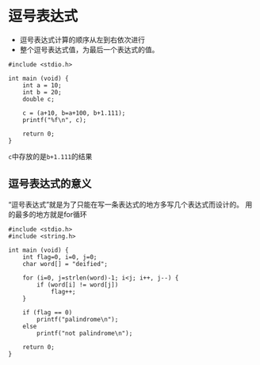 # 逗号表达式

- 逗号表达式计算的顺序从左到右依次进行
- 整个逗号表达式值，为最后一个表达式的值。

```
#include <stdio.h>

int main (void) {
    int a = 10;
    int b = 20;
    double c;

    c = (a+10, b=a+100, b+1.111);
    printf("%f\n", c);

    return 0;
}
```

`c`中存放的是`b+1.111`的结果

## 逗号表达式的意义

“逗号表达式”就是为了只能在写一条表达式的地方多写几个表达式而设计的。
用的最多的地方就是for循环

```
#include <stdio.h>
#include <string.h>

int main (void) {
    int flag=0, i=0, j=0;
    char word[] = "deified";

    for (i=0, j=strlen(word)-1; i<j; i++, j--) {
        if (word[i] != word[j])
            flag++;
    }

    if (flag == 0)
        printf("palindrome\n");
    else
        printf("not palindrome\n");

    return 0;
}
```
